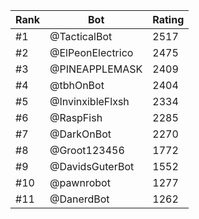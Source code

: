 Rank|Bot|Rating
---|---|---
#1|@TacticalBot|2517
#2|@ElPeonElectrico|2475
#3|@PINEAPPLEMASK|2409
#4|@tbhOnBot|2404
#5|@InvinxibleFlxsh|2334
#6|@RaspFish|2285
#7|@DarkOnBot|2270
#8|@Groot123456|1772
#9|@DavidsGuterBot|1552
#10|@pawnrobot|1277
#11|@DanerdBot|1262
